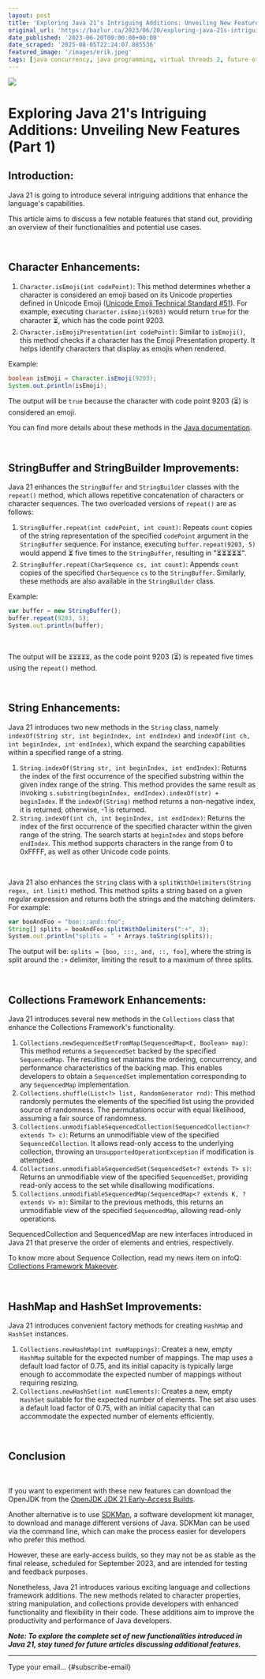 ```yaml
---
layout: post
title: 'Exploring Java 21’s Intriguing Additions: Unveiling New Features (Part 1)'
original_url: 'https://bazlur.ca/2023/06/20/exploring-java-21s-intriguing-additions-unveiling-new-features-part-1/'
date_published: '2023-06-20T00:00:00+00:00'
date_scraped: '2025-08-05T22:24:07.885536'
featured_image: '/images/erik.jpeg'
tags: [java concurrency, java programming, virtual threads 2, future of java, java evolution]
---
```


![](images/erik.jpeg)

Exploring Java 21's Intriguing Additions: Unveiling New Features (Part 1)
=========================================================================

Introduction:
-------------

Java 21 is going to introduce several intriguing additions that enhance the language's capabilities.

This article aims to discuss a few notable features that stand out, providing an overview of their functionalities and potential use cases.

<br />

Character Enhancements:
-----------------------

1. `Character.isEmoji(int codePoint)`: This method determines whether a character is considered an emoji based on its Unicode properties defined in Unicode Emoji ([Unicode Emoji Technical Standard #51](https://unicode.org/reports/tr51/#Emoji_Properties_and_Data_Files)). For example, executing `Character.isEmoji(9203)` would return `true` for the character ⏳, which has the code point 9203.
2. `Character.isEmojiPresentation(int codePoint)`: Similar to `isEmoji()`, this method checks if a character has the Emoji Presentation property. It helps identify characters that display as emojis when rendered.

Example:

```java
boolean isEmoji = Character.isEmoji(9203);
System.out.println(isEmoji);
```

The output will be `true` because the character with code point 9203 (⏳) is considered an emoji.

You can find more details about these methods in the [Java documentation](https://download.java.net/java/early_access/jdk21/docs/api/java.base/java/lang/Character.html#isEmoji(int)).

<br />

StringBuffer and StringBuilder Improvements:
--------------------------------------------

Java 21 enhances the `StringBuffer` and `StringBuilder` classes with the `repeat()` method, which allows repetitive concatenation of characters or character sequences. The two overloaded versions of `repeat()` are as follows:

1. `StringBuffer.repeat(int codePoint, int count)`: Repeats `count` copies of the string representation of the specified `codePoint` argument in the `StringBuffer` sequence. For instance, executing `buffer.repeat(9203, 5)` would append ⏳ five times to the `StringBuffer`, resulting in "⏳⏳⏳⏳⏳".
2. `StringBuffer.repeat(CharSequence cs, int count)`: Appends `count` copies of the specified `CharSequence` `cs` to the `StringBuffer`. Similarly, these methods are also available in the `StringBuilder` class.

Example:

```javascript
var buffer = new StringBuffer();
buffer.repeat(9203, 5);
System.out.println(buffer);
```

<br />


The output will be `⏳⏳⏳⏳⏳`, as the code point 9203 (⏳) is repeated five times using the `repeat()` method.

<br />

String Enhancements:
--------------------

Java 21 introduces two new methods in the `String` class, namely `indexOf(String str, int beginIndex, int endIndex)` and `indexOf(int ch, int beginIndex, int endIndex)`, which expand the searching capabilities within a specified range of a string.

1. `String.indexOf(String str, int beginIndex, int endIndex)`: Returns the index of the first occurrence of the specified substring within the given index range of the string. This method provides the same result as invoking `s.substring(beginIndex, endIndex).indexOf(str) + beginIndex`. If the `indexOf(String)` method returns a non-negative index, it is returned; otherwise, -1 is returned.
2. `String.indexOf(int ch, int beginIndex, int endIndex)`: Returns the index of the first occurrence of the specified character within the given range of the string. The search starts at `beginIndex` and stops before `endIndex`. This method supports characters in the range from 0 to 0xFFFF, as well as other Unicode code points.

<br />

Java 21 also enhances the `String` class with a `splitWithDelimiters(String regex, int limit)` method. This method splits a string based on a given regular expression and returns both the strings and the matching delimiters. For example:

```javascript
var booAndFoo = "boo:::and::foo";
String[] splits = booAndFoo.splitWithDelimiters(":+", 3);
System.out.println("splits = " + Arrays.toString(splits));
```

The output will be: `splits = [boo, :::, and, ::, foo]`, where the string is split around the `:+` delimiter, limiting the result to a maximum of three splits.

<br />

Collections Framework Enhancements:
-----------------------------------

Java 21 introduces several new methods in the `Collections` class that enhance the Collections Framework's functionality.

1. `Collections.newSequencedSetFromMap(SequencedMap<E, Boolean> map)`: This method returns a `SequencedSet` backed by the specified `SequencedMap`. The resulting set maintains the ordering, concurrency, and performance characteristics of the backing map. This enables developers to obtain a `SequencedSet` implementation corresponding to any `SequencedMap` implementation.
2. `Collections.shuffle(List<?> list, RandomGenerator rnd)`: This method randomly permutes the elements of the specified list using the provided source of randomness. The permutations occur with equal likelihood, assuming a fair source of randomness.
3. `Collections.unmodifiableSequencedCollection(SequencedCollection<? extends T> c)`: Returns an unmodifiable view of the specified `SequencedCollection`. It allows read-only access to the underlying collection, throwing an `UnsupportedOperationException` if modification is attempted.
4. `Collections.unmodifiableSequencedSet(SequencedSet<? extends T> s)`: Returns an unmodifiable view of the specified `SequencedSet`, providing read-only access to the set while disallowing modifications.
5. `Collections.unmodifiableSequencedMap(SequencedMap<? extends K, ? extends V> m)`: Similar to the previous methods, this returns an unmodifiable view of the specified `SequencedMap`, allowing read-only operations.

SequencedCollection and SequencedMap are new interfaces introduced in Java 21 that preserve the order of elements and entries, respectively.  


To know more about Sequence Collection, read my news item on infoQ: [Collections Framework Makeover](https://www.infoq.com/news/2023/03/collections-framework-makeover/).

<br />

HashMap and HashSet Improvements:
---------------------------------

Java 21 introduces convenient factory methods for creating `HashMap` and `HashSet` instances.

1. `Collections.newHashMap(int numMappings)`: Creates a new, empty `HashMap` suitable for the expected number of mappings. The map uses a default load factor of 0.75, and its initial capacity is typically large enough to accommodate the expected number of mappings without requiring resizing.
2. `Collections.newHashSet(int numElements)`: Creates a new, empty `HashSet` suitable for the expected number of elements. The set also uses a default load factor of 0.75, with an initial capacity that can accommodate the expected number of elements efficiently.

<br />

Conclusion
----------

<br />

If you want to experiment with these new features can download the OpenJDK from the [OpenJDK JDK 21 Early-Access Builds](https://jdk.java.net/21/).

Another alternative is to use [SDKMan](https://sdkman.io/), a software development kit manager, to download and manage different versions of Java. SDKMan can be used via the command line, which can make the process easier for developers who prefer this method.

However, these are early-access builds, so they may not be as stable as the final release, scheduled for September 2023, and are intended for testing and feedback purposes.

Nonetheless, Java 21 introduces various exciting language and collections framework additions. The new methods related to character properties, string manipulation, and collections provide developers with enhanced functionality and flexibility in their code. These additions aim to improve the productivity and performance of Java developers.  

***Note: To explore the complete set of new functionalities introduced in Java 21, stay tuned for future articles discussing additional features.***  

*** ** * ** ***

Type your email... {#subscribe-email}

